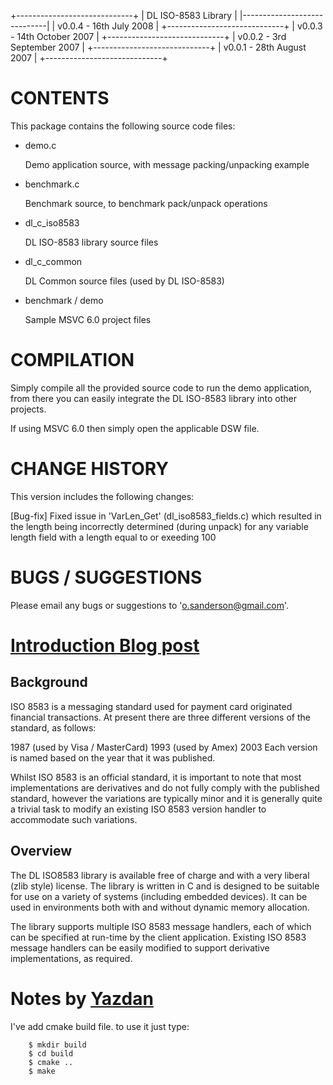 +-----------------------------+
|     DL ISO-8583 Library     |
|-----------------------------|
|   v0.0.4 - 16th July 2008   |
+-----------------------------+
| v0.0.3 - 14th October 2007  |
+-----------------------------+
| v0.0.2 - 3rd September 2007 |
+-----------------------------+
| v0.0.1 - 28th August 2007   |
+-----------------------------+

# CONTENTS

This package contains the following source code files:

  - demo.c

      Demo application source, with message packing/unpacking example

  - benchmark.c
  
      Benchmark source, to benchmark pack/unpack operations

  - dl_c_iso8583

      DL ISO-8583 library source files

  - dl_c_common

      DL Common source files (used by DL ISO-8583)

  - benchmark / demo
  
      Sample MSVC 6.0 project files

# COMPILATION

Simply compile all the provided source code to run the demo application, from
there you can easily integrate the DL ISO-8583 library into other projects.

If using MSVC 6.0 then simply open the applicable DSW file.

# CHANGE HISTORY

This version includes the following changes:

  [Bug-fix] Fixed issue in 'VarLen_Get' (dl_iso8583_fields.c) which resulted in
            the length being incorrectly determined (during unpack) for any
            variable length field with a length equal to or exeeding 100

# BUGS / SUGGESTIONS

Please email any bugs or suggestions to 'o.sanderson@gmail.com'.

# [Introduction Blog post](http://www.oscarsanderson.com/iso-8583/)

## Background

ISO 8583 is a messaging standard used for payment card originated financial transactions. At present there are three different versions of the standard, as follows:

1987 (used by Visa / MasterCard)
1993 (used by Amex)
2003
Each version is named based on the year that it was published.

Whilst ISO 8583 is an official standard, it is important to note that most implementations are derivatives and do not fully comply with the published standard, however the variations are typically minor and it is generally quite a trivial task to modify an existing ISO 8583 version handler to accommodate such variations.

## Overview

The DL ISO8583 library is available free of charge and with a very liberal (zlib style) license. The library is written in C and is designed to be suitable for use on a variety of systems (including embedded devices). It can be used in environments both with and without dynamic memory allocation.

The library supports multiple ISO 8583 message handlers, each of which can be specified at run-time by the client application. Existing ISO 8583 message handlers can be easily modified to support derivative implementations, as required.


# Notes by [Yazdan](https://github.com/yazdan)

I've add cmake build file. to use it just type:

        $ mkdir build
        $ cd build
        $ cmake ..
        $ make
